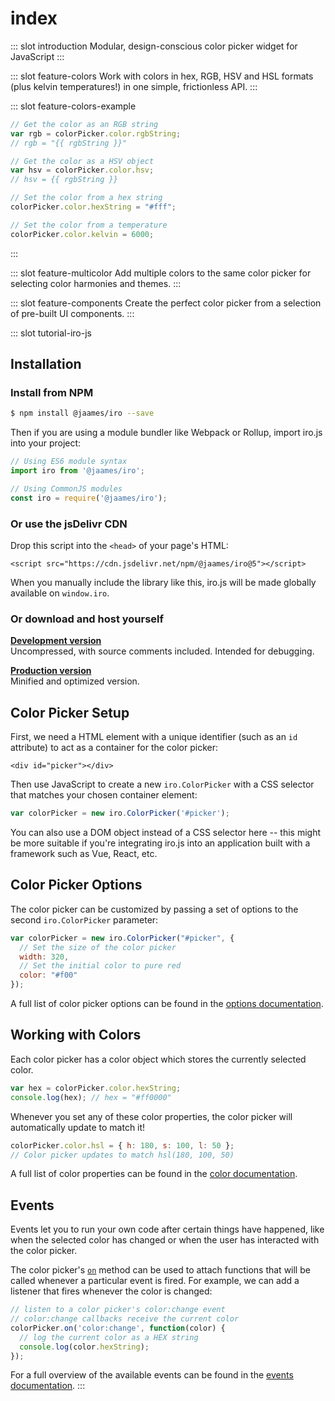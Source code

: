 # index

::: slot introduction Modular, design-conscious color picker widget for JavaScript :::

::: slot feature-colors Work with colors in hex, RGB, HSV and HSL formats (plus kelvin temperatures!) in one simple, frictionless API. :::

::: slot feature-colors-example

```javascript
// Get the color as an RGB string 
var rgb = colorPicker.color.rgbString; 
// rgb = "{{ rgbString }}" 

// Get the color as a HSV object 
var hsv = colorPicker.color.hsv; 
// hsv = {{ rgbString }}

// Set the color from a hex string 
colorPicker.color.hexString = "#fff";

// Set the color from a temperature 
colorPicker.color.kelvin = 6000;
```

:::

::: slot feature-multicolor Add multiple colors to the same color picker for selecting color harmonies and themes. :::

::: slot feature-components Create the perfect color picker from a selection of pre-built UI components. :::

::: slot tutorial-iro-js

## Installation

### Install from NPM

```bash
$ npm install @jaames/iro --save
```

Then if you are using a module bundler like Webpack or Rollup, import iro.js into your project:

```javascript
// Using ES6 module syntax
import iro from '@jaames/iro';

// Using CommonJS modules
const iro = require('@jaames/iro');
```

### Or use the jsDelivr CDN

Drop this script into the `<head>` of your page's HTML:

```markup
<script src="https://cdn.jsdelivr.net/npm/@jaames/iro@5"></script>
```

When you manually include the library like this, iro.js will be made globally available on `window.iro`.

### Or download and host yourself

[**Development version**](https://raw.githubusercontent.com/jaames/iro.js/master/dist/iro.js)\
&#x20;Uncompressed, with source comments included. Intended for debugging.

[**Production version**](https://raw.githubusercontent.com/jaames/iro.js/master/dist/iro.min.js)\
&#x20;Minified and optimized version.

## Color Picker Setup

First, we need a HTML element with a unique identifier (such as an `id` attribute) to act as a container for the color picker:

```markup
<div id="picker"></div>
```

Then use JavaScript to create a new `iro.ColorPicker` with a CSS selector that matches your chosen container element:

```javascript
var colorPicker = new iro.ColorPicker('#picker');
```

You can also use a DOM object instead of a CSS selector here -- this might be more suitable if you're integrating iro.js into an application built with a framework such as Vue, React, etc.

## Color Picker Options

The color picker can be customized by passing a set of options to the second `iro.ColorPicker` parameter:

```javascript
var colorPicker = new iro.ColorPicker("#picker", {
  // Set the size of the color picker
  width: 320,
  // Set the initial color to pure red
  color: "#f00"
});
```

A full list of color picker options can be found in the [options documentation](https://app.gitbook.com/s/-MW-a3EiOh7gcpPdqKN3/programming/programming-1/html/color-wheel/guide.html#color-picker-options).

## Working with Colors

Each color picker has a color object which stores the currently selected color.

```javascript
var hex = colorPicker.color.hexString;
console.log(hex); // hex = "#ff0000"
```

Whenever you set any of these color properties, the color picker will automatically update to match it!

```javascript
colorPicker.color.hsl = { h: 180, s: 100, l: 50 };
// Color picker updates to match hsl(180, 100, 50)
```

A full list of color properties can be found in the [color documentation](https://app.gitbook.com/guide.html#working-with-colors).

## Events

Events let you to run your own code after certain things have happened, like when the selected color has changed or when the user has interacted with the color picker.

The color picker's [`on`](https://app.gitbook.com/s/-MW-a3EiOh7gcpPdqKN3/programming/programming-1/html/color-wheel/colorPicker\_api.html#on) method can be used to attach functions that will be called whenever a particular event is fired. For example, we can add a listener that fires whenever the color is changed:

```javascript
// listen to a color picker's color:change event
// color:change callbacks receive the current color
colorPicker.on('color:change', function(color) {
  // log the current color as a HEX string
  console.log(color.hexString);
});
```

For a full overview of the available events can be found in the [events documentation](https://app.gitbook.com/guide.html#color-picker-events). :::
